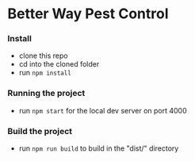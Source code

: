 # Better Way Pest Control

### Install
- clone this repo
- cd into the cloned folder
- run `npm install`

### Running the project
- run `npm start` for the local dev server on port 4000

### Build the project
- run `npm run build` to build in the "dist/" directory